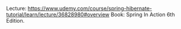 Lecture: https://www.udemy.com/course/spring-hibernate-tutorial/learn/lecture/36828980#overview
Book: Spring In Action 6th Edition.


